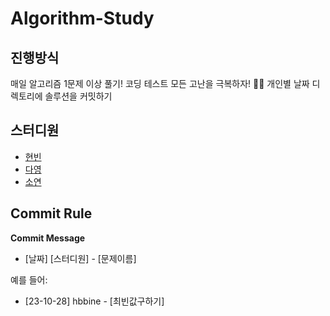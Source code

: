 # Algorithm-Study

## 진행방식
매일 알고리즘 1문제 이상 풀기! 코딩 테스트 모든 고난을 극복하자! 👊🏻
개인별 날짜 디렉토리에 솔루션을 커밋하기

## 스터디원
- [현빈](https://github.com/hbbine)
- [다영](https://github.com/)
- [소연](https://github.com/)

## Commit Rule
**Commit Message**
- [날짜] [스터디원] - [문제이름]

예를 들어:
- [23-10-28] hbbine - [최빈값구하기]
